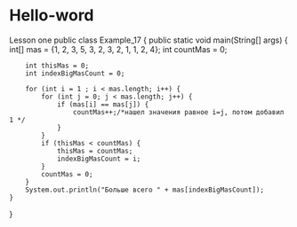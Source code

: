 # Hello-word
Lesson one
public class Example_17 {
    public static void main(String[] args) {
        int[] mas = {1, 2, 3, 5, 3, 2, 3, 2, 1, 1, 2, 4};
        int countMas = 0;

        int thisMas = 0;
        int indexBigMasCount = 0;

        for (int i = 1 ; i < mas.length; i++) {
            for (int j = 0; j < mas.length; j++) {
                if (mas[i] == mas[j]) {
                    countMas++;/*нашел значения равное i=j, потом добавил 1 */
                }
            }
            if (thisMas < countMas) {
                thisMas = countMas;
                indexBigMasCount = i;
            }
            countMas = 0;
        }
        System.out.println("Больше всего " + mas[indexBigMasCount]);
    }
}
